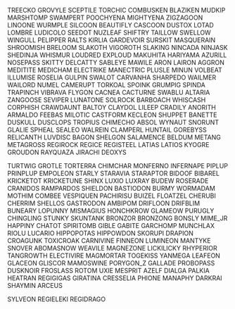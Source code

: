  TREECKO
 GROVYLE
 SCEPTILE
 TORCHIC
 COMBUSKEN
 BLAZIKEN
 MUDKIP
 MARSHTOMP
 SWAMPERT
 POOCHYENA
 MIGHTYENA
 ZIGZAGOON
 LINOONE
 WURMPLE
 SILCOON
 BEAUTIFLY
 CASCOON
 DUSTOX
 LOTAD
 LOMBRE
 LUDICOLO
 SEEDOT
 NUZLEAF
 SHIFTRY
 TAILLOW
 SWELLOW
 WINGULL
 PELIPPER
 RALTS
 KIRLIA
 GARDEVOIR
 SURSKIT
 MASQUERAIN
 SHROOMISH
 BRELOOM
 SLAKOTH
 VIGOROTH
 SLAKING
 NINCADA
 NINJASK
 SHEDINJA
 WHISMUR
 LOUDRED
 EXPLOUD
 MAKUHITA
 HARIYAMA
 AZURILL
 NOSEPASS
 SKITTY
 DELCATTY
 SABLEYE
 MAWILE
 ARON
 LAIRON
 AGGRON
 MEDITITE
 MEDICHAM
 ELECTRIKE
 MANECTRIC
 PLUSLE
 MINUN
 VOLBEAT
 ILLUMISE
 ROSELIA
 GULPIN
 SWALOT
 CARVANHA
 SHARPEDO
 WAILMER
 WAILORD
 NUMEL
 CAMERUPT
 TORKOAL
 SPOINK
 GRUMPIG
 SPINDA
 TRAPINCH
 VIBRAVA
 FLYGON
 CACNEA
 CACTURNE
 SWABLU
 ALTARIA
 ZANGOOSE
 SEVIPER
 LUNATONE
 SOLROCK
 BARBOACH
 WHISCASH
 CORPHISH
 CRAWDAUNT
 BALTOY
 CLAYDOL
 LILEEP
 CRADILY
 ANORITH
 ARMALDO
 FEEBAS
 MILOTIC
 CASTFORM
 KECLEON
 SHUPPET
 BANETTE
 DUSKULL
 DUSCLOPS
 TROPIUS
 CHIMECHO
 ABSOL
 WYNAUT
 SNORUNT
 GLALIE
 SPHEAL
 SEALEO
 WALREIN
 CLAMPERL
 HUNTAIL
 GOREBYSS
 RELICANTH
 LUVDISC
 BAGON
 SHELGON
 SALAMENCE
 BELDUM
 METANG
 METAGROSS
 REGIROCK
 REGICE
 REGISTEEL
 LATIAS
 LATIOS
 KYOGRE
 GROUDON
 RAYQUAZA
 JIRACHI
 DEOXYS
 
 
 TURTWIG
 GROTLE
 TORTERRA
 CHIMCHAR
 MONFERNO
 INFERNAPE
 PIPLUP
 PRINPLUP
 EMPOLEON
 STARLY
 STARAVIA
 STARAPTOR
 BIDOOF
 BIBAREL
 KRICKETOT
 KRICKETUNE
 SHINX
 LUXIO
 LUXRAY
 BUDEW
 ROSERADE
 CRANIDOS
 RAMPARDOS
 SHIELDON
 BASTIODON
 BURMY
 WORMADAM
 MOTHIM
 COMBEE
 VESPIQUEN
 PACHIRISU
 BUIZEL
 FLOATZEL
 CHERUBI
 CHERRIM
 SHELLOS
 GASTRODON
 AMBIPOM
 DRIFLOON
 DRIFBLIM
 BUNEARY
 LOPUNNY
 MISMAGIUS
 HONCHKROW
 GLAMEOW
 PURUGLY
 CHINGLING
 STUNKY
 SKUNTANK
 BRONZOR
 BRONZONG
 BONSLY
 MIME_JR
 HAPPINY
 CHATOT
 SPIRITOMB
 GIBLE
 GABITE
 GARCHOMP
 MUNCHLAX
 RIOLU
 LUCARIO
 HIPPOPOTAS
 HIPPOWDON
 SKORUPI
 DRAPION
 CROAGUNK
 TOXICROAK
 CARNIVINE
 FINNEON
 LUMINEON
 MANTYKE
 SNOVER
 ABOMASNOW
 WEAVILE
 MAGNEZONE
 LICKILICKY
 RHYPERIOR
 TANGROWTH
 ELECTIVIRE
 MAGMORTAR
 TOGEKISS
 YANMEGA
 LEAFEON
 GLACEON
 GLISCOR
 MAMOSWINE
 PORYGON_Z
 GALLADE
 PROBOPASS
 DUSKNOIR
 FROSLASS
 ROTOM
 UXIE
 MESPRIT
 AZELF
 DIALGA
 PALKIA
 HEATRAN
 REGIGIGAS
 GIRATINA
 CRESSELIA
 PHIONE
 MANAPHY
 DARKRAI
 SHAYMIN
 ARCEUS
 
 
 SYLVEON
 REGIELEKI
 REGIDRAGO